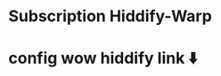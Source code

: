 #                                              Subscription Hiddify-Warp


# config wow hiddify link ⬇️
